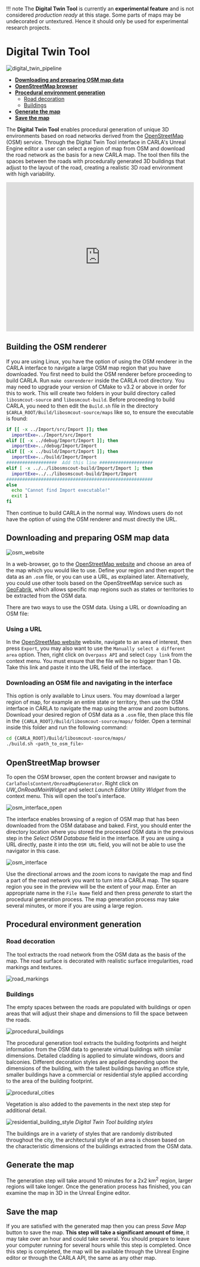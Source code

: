 !!! note
	The __Digital Twin Tool__ is currently an __experimental feature__ and is not considered *production ready* at this stage. Some parts of maps may be undecorated or untextured. Hence it should only be used for experimental research projects.

# Digital Twin Tool

![digital_twin_pipeline](img/pipeline.jpg)

- [__Downloading and preparing OSM map data__](#downloading-and-preparing-osm-map-data)
- [__OpenStreetMap browser__](#openstreetmap-browser)
- [__Procedural environment generation__](#procedural-environment-generation)
	- [Road decoration](#overview)
	- [Buildings](#alsm)
- [__Generate the map__](#generate-the-map)
- [__Save the map__](#save-the-map)

The __Digital Twin Tool__ enables procedural generation of unique 3D environments based on road networks derived from the [OpenStreetMap](https://www.openstreetmap.org) (OSM) service. Through the Digital Twin Tool interface in CARLA's Unreal Engine editor a user can select a region of map from OSM and download the road network as the basis for a new CARLA map. The tool then fills the spaces between the roads with procedurally generated 3D buildings that adjust to the layout of the road, creating a realistic 3D road environment with high variability.

<iframe width="100%" height="400px" src="https://www.youtube.com/embed/gTutXdS2UkQ?si=hssM3YRCAjSIzdXM" title="YouTube video player" frameborder="0" allow="accelerometer; autoplay; clipboard-write; encrypted-media; gyroscope; picture-in-picture; web-share" referrerpolicy="strict-origin-when-cross-origin" allowfullscreen></iframe>

## Building the OSM renderer

If you are using Linux, you have the option of using the OSM renderer in the CARLA interface to navigate a large OSM map region that you have downloaded. You first need to build the OSM renderer before proceeding to build CARLA. Run `make osmrenderer` inside the CARLA root directory. You may need to upgrade your version of CMake to v3.2 or above in order for this to work. This will create two folders in your build directory called `libosmcout-source` and `libosmcout-build`. Before proceeding to build CARLA, you need to then edit the `Build.sh` file in the directory `$CARLA_ROOT/Build/libosmcout-source/maps` like so, to ensure the executable is found:

```bash
if [[ -x ../Import/src/Import ]]; then
  importExe=../Import/src/Import
elif [[ -x ../debug/Import/Import ]]; then
  importExe=../debug/Import/Import
elif [[ -x ../build/Import/Import ]]; then
  importExe=../build/Import/Import
###################  Add this line ####################
elif [ -x ../../libosmscout-build/Import/Import ]; then
  importExe=../../libosmscout-build/Import/Import
#######################################################
else
  echo "Cannot find Import executable!"
  exit 1
fi
```

Then continue to build CARLA in the normal way. Windows users do not have the option of using the OSM renderer and must directly the URL. 

## Downloading and preparing OSM map data

![osm_website](img/osm_export.png)

In a web-browser, go to the [OpenStreetMap website](https:/www.openstreetmap.org) and choose an area of the map which you would like to use. Define your region and then export the data as an `.osm` file, or you can use a URL, as explained later. Alternatively, you could use other tools based on the OpenStreetMap service such as [GeoFabrik](https://download.geofabrik.de/), which allows specific map regions such as states or territories to be extracted from the OSM data.

There are two ways to use the OSM data. Using a URL or downloading an OSM file: 

### Using a URL

In the [OpenStreetMap website](https:/www.openstreetmap.org) website, navigate to an area of interest, then press `Export`, you may also want to use the `Manually select a different area` option. Then, right click on `Overpass API` and select `Copy link` from the context menu. You must ensure that the file will be no bigger than 1 Gb. Take this link and paste it into the URL field of the interface.

### Downloading an OSM file and navigating in the interface

This option is only available to Linux users. You may download a larger region of map, for example an entire state or territory, then use the OSM interface in CARLA to navigate the map using the arrow and zoom buttons. Download your desired region of OSM data as a `.osm` file, then place this file in the `{CARLA_ROOT}/Build/libosmcout-source/maps/` folder. Open a terminal inside this folder and run the following command:

```sh
cd {CARLA_ROOT}/Build/libosmcout-source/maps/
./build.sh <path_to_osm_file>
```

## OpenStreetMap browser

To open the OSM browser, open the content browser and navigate to `CarlaToolsContent/OnroadMapGenerator`. Right click on *UW_OnRoadMainWidget* and select *Launch Editor Utility Widget* from the context menu. This will open the tool's interface. 

![osm_interface_open](img/digital_twins_widget.png)

The interface enables browsing of a region of OSM map that has been downloaded from the OSM database and baked. First, you should enter the directory location where you stored the processed OSM data in the previous step in the *Select OSM Database* field in the interface. If you are using a URL directly, paste it into the `OSM URL` field, you will not be able to use the navigator in this case. 

![osm_interface](img/digital_twins_interface.png)

Use the directional arrows and the zoom icons to navigate the map and find a part of the road network you want to turn into a CARLA map. The square region you see in the preview will be the extent of your map. Enter an appropriate name in the `File Name` field and then press *generate* to start the procedural generation process. The map generation process may take several minutes, or more if you are using a large region.

## Procedural environment generation

### Road decoration

The tool extracts the road network from the OSM data as the basis of the map. The road surface is decorated with realistic surface irregularities, road markings and textures. 

![road_markings](img/road_surface.jpg)

### Buildings

The empty spaces between the roads are populated with buildings or open areas that will adjust their shape and dimensions to fill the space between the roads. 

![procedural_buildings](img/procedural_building_generation.jpg)

The procedural generation tool extracts the building footprints and height information from the OSM data to generate virtual buildings with similar dimensions. Detailed cladding is applied to simulate windows, doors and balconies. Different decoration styles are applied depending upon the dimensions of the building, with the tallest buildings having an office style, smaller buildings have a commercial or residential style applied according to the area of the building footprint.

![procedural_cities](img/digital_twins_vegetation.jpg)

Vegetation is also added to the pavements in the next step step for additional detail.

![residential_building_style](img/digital_twins_buildings.jpg)
*Digital Twin Tool building styles*

The buildings are in a variety of styles that are randomly distributed throughout the city, the architectural style of an area is chosen based on the characteristic dimensions of the buildings extracted from the OSM data.

## Generate the map

The generation step will take around 10 minutes for a 2x2 km<sup>2</sup> region, larger regions will take longer. Once the generation process has finished, you can examine the map in 3D in the Unreal Engine editor. 

## Save the map

If you are satisfied with the generated map then you can press *Save Map* button to save the map. __This step will take a significant amount of time__, it may take over an hour and could take several. You should prepare to leave your computer running for several hours while this step is completed. Once this step is completed, the map will be available through the Unreal Engine editor or through the CARLA API, the same as any other map. 

